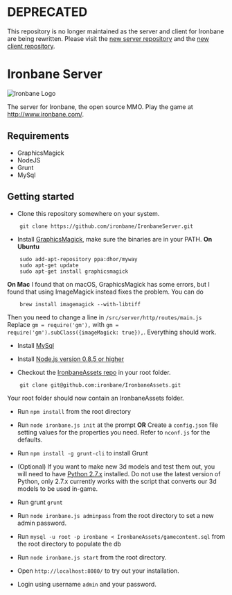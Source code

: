 DEPRECATED
========================
This repository is no longer maintained as the server and client for Ironbane are being rewritten.
Please visit the [new server repository](https://github.com/ironbane/ironbane-server) and the [new client repository](https://github.com/ironbane/ironbane-client).

# Ironbane Server
![Ironbane Logo](http://i.imgur.com/TD9UWO8.png)

The server for Ironbane, the open source MMO.
Play the game at <http://www.ironbane.com/>.

## Requirements
* GraphicsMagick
* NodeJS
* Grunt
* MySql

## Getting started

* Clone this repository somewhere on your system.

```
    git clone https://github.com/ironbane/IronbaneServer.git
```

* Install [GraphicsMagick](http://www.graphicsmagick.org/), make sure the binaries are in your PATH.
**On Ubuntu**
```
    sudo add-apt-repository ppa:dhor/myway
    sudo apt-get update
    sudo apt-get install graphicsmagick
```
**On Mac**
I found that on macOS, GraphicsMagick has some errors, but I found that using ImageMagick instead fixes the problem.
You can do
```
    brew install imagemagick --with-libtiff
```
Then you need to change a line in `/src/server/http/routes/main.js`
Replace `gm = require('gm'),` with `gm = require('gm').subClass({imageMagick: true}),`.
Everything should work.

* Install [MySql](http://dev.mysql.com/downloads/mysql/)

* Install [Node.js version 0.8.5 or higher](http://nodejs.org/download/)

* Checkout the [IronbaneAssets repo](https://github.com/ironbane/IronbaneAssets) in your root folder.

```
    git clone git@github.com:ironbane/IronbaneAssets.git
``` 

Your root folder should now contain an IronbaneAssets folder.

* Run ```npm install``` from the root directory

* Run ```node ironbane.js init``` at the prompt **OR** Create a ```config.json``` file setting values for the properties you need. Refer to ```nconf.js``` for the defaults.

* Run ```npm install -g grunt-cli``` to install Grunt

* (Optional) If you want to make new 3d models and test them out, you will need to have [Python 2.7.x](http://www.python.org/download/) installed. Do not use the latest version of Python, only 2.7.x currently works with the script that converts our 3d models to be used in-game.

* Run grunt ```grunt```

* Run ```node ironbane.js adminpass``` from the root directory to set a new admin password.

* Run ```mysql -u root -p ironbane < IronbaneAssets/gamecontent.sql``` from the root directory to populate the db

* Run ```node ironbane.js start``` from the root directory.

* Open ```http://localhost:8080/``` to try out your installation.

* Login using username ```admin``` and your password.
